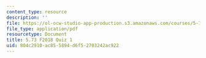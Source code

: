 ```yaml
---
content_type: resource
description: ''
file: https://ol-ocw-studio-app-production.s3.amazonaws.com/courses/5-73-quantum-mechanics-i-fall-2018/804c2910ac855894d6f52703242ac922_MIT5_73F18_quiz1.pdf
file_type: application/pdf
resourcetype: Document
title: 5.73 F2018 Quiz 1
uid: 804c2910-ac85-5894-d6f5-2703242ac922
---
```

